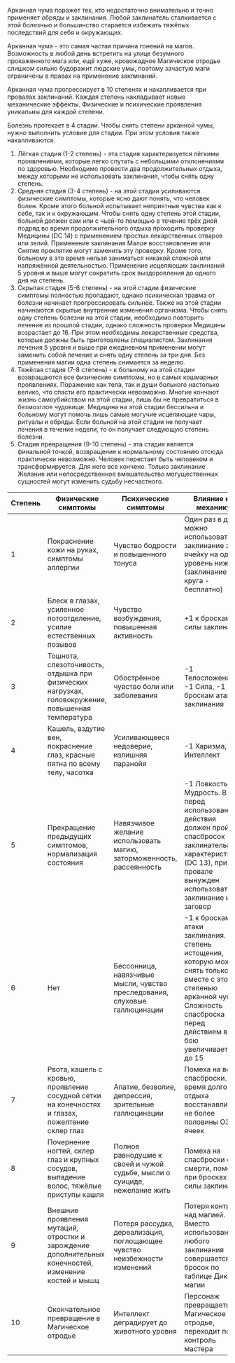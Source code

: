 Арканная чума поражет тех, кто недостаточно внимательно и точно применяет обряды и заклинания. Любой заклинатель сталкивается с этой болезнью и большинство старается избежать тяжёлых последствий для себя и окружающих.

Арканная чума - это самая частая причина гонений на магов. Возможность в любой день встретить на улице безумного прокаженного мага или, ещё хуже, кровожадное Магическое отродье слишком сильно будоражит людские умы, поэтому зачастую маги ограничены в правах на применение заклинаний.

Арканная чума прогрессирует в 10 степенях и накапливается при провалах заклинаний. Каждая степень накладывает новые механические эффекты. Физические и психические проявления уникальны для каждой степени.

Болезнь протекает в 4 стадии. Чтобы снять степени арканной чумы, нужно выполнить условие для стадии. При этом условия также накапливаются.
1. Лёгкая стадия (1-2 степень) - эта стадия характеризуется лёгкими проявлениями, которые легко спутать с небольшими отклонениями по здоровью. Необходимо провести два продолжительных отдыха, между которыми не использовать заклинания, чтобы снять одну степень.
2. Средняя стадия (3-4 степень) - на этой стадии усиливаются физические симптомы, которые ясно дают понять, что человек болен. Кроме этого больной испытывает неприятные чувства как к себе, так и к окружающим. Чтобы снять одну степень этой стадии, больной должен сам или с чьей-то помощью в течение трёх дней подряд во время продолжительного отдыха проходить проверку Медицины (DC 14) с применением простых лекарственных отваров или зелий. Применение заклинания Малое восстановление или Снятие проклятие могут заменить эту проверку. Кроме того, больному в это время нельзя заниматься никакой сложной или напряжённой деятельностью. Применение исцеляющих заклинаний 5 уровня и выше могут сократить срок выздоровления до одного дня на степень.
3. Скрытая стадия (5-6 степень) - на этой стадии физические симптомы полностью пропадают, однако психическая травма от болезни начинает прогрессировать сильнее. Также на этой стадии начинаются скрытые внутренние изменения организма. Чтобы снять одну степень болезни на этой стадии, необходимо повторить лечение из прошлой стадии, однако сложность проверки Медицины возрастает до 16. При этом необходимы лекарственные средства, которые должны быть приготовлены специалистом. Заклинания лечения 5 уровня и выше при ежедневном применении могут заменить собой лечение и снять одну степень за три дня. Без применения магии одна степень снимается за неделю.
4. Тяжёлая стадия (7-8 степень) - к больному на этой стадии возвращаются все физические симптомы, но в самых кошмарных проявлениях. Поражение как тела, так и души больного настолько велико, что спасти его практически невозможно. Многие кончают жизнь самоубийством на этой стадии, лишь бы не превратиться в безмозглое чудовище. Медицина на этой стадии бессильна и больному могут помочь лишь самые могучие исцеляющие чары, ритуалы и обряды. Если больной на этой стадии не получает лечения в течение недели, то он получает следующую степень болезни.
5. Стадия превращения (9-10 степень) - эта стадия является финальной точкой, возвращение к нормальному состоянию отсюда практически невозможно. Человек перестает быть человеком и трансформируется. Для него все кончено. Только заклинание Желание или непосредственное вмешательство могущественных сущностей могут изменить судьбу несчастного.

| Степень | Физические симптомы                                                                                   | Психические симптомы                                                       | Влияние на механику                                                                                                                                                                    |
| ------- | ----------------------------------------------------------------------------------------------------- | -------------------------------------------------------------------------- | -------------------------------------------------------------------------------------------------------------------------------------------------------------------------------------- |
| 1       | Покраснение кожи на руках, симптомы аллергии                                                          | Чувство бодрости и повышенного тонуса                                      | Один раз в день можно использовать заклинание за ячейку на один уровень ниже (заклинание 1 круга - бесплатно)                                                                          |
| 2       | Блеск в глазах, усиленное потоотделение, усилие естественных позывов                                  | Чувство возбуждения, повышенная активность                                 | +1 к броскам силы заклинания                                                                                                                                                           |
| 3       | Тошнота, слезоточивость, отдышка при физических нагрузках, головокружение, повышенная температура     | Обострённое чувство боли или заболевания                                   | -1 Телосложение, -1 Сила, -1 к броскам атаки заклинания                                                                                                                                |
| 4       | Кашель, вздутие вен, покраснение глаз, красные пятна по всему телу, часотка                           | Усиливающееся недоверие, излишняя паранойя                                 | -1 Харизма, -1 Интеллект                                                                                                                                                               |
| 5       | Прекращение предыдущих симптомов, нормализация состояния                                              | Навязчивое желание использовать магию, заторможенность, рассеянность       | -1 Ловкость, -1 Мудрость. В бою перед использованием действия должен пройти спасбросок заклинательной характеристики (DC 13), при провале вынужден использовать заклинание или заговор |
| 6       | Нет                                                                                                   | Бессонница, навязчивые мысли, чувство преследования, слуховые галлюцинации | -1 к броскам атаки заклинания. 1 степень истощения, которую можно снять только вместе с этой степенью арканной чумы. Сложность спасброска перед действием в бою увеличивается до 15    |
| 7       | Рвота, кашель с кровью, проявление сосудной сетки на конечностях и глазах, пожелтение склер глаз      | Апатие, безволие, депрессия, зрительные галлюцинации                       | Помеха на все спасброски. Во время долгого отдыха восстанавливает не более половины ОЗ и ячеек                                                                                         |
| 8       | Почернение ногтей, склер глаз и крупных сосудов, выпадение волос, тяжёлые приступы кашля              | Полное равнодушие к своей и чужой судьбе, мысли о суициде, нежелание жить  | Помеха на спасброски от смерти, помеха при бросках силы заклинания                                                                                                                     |
| 9       | Внешние проявления мутаций, отростки и зарождение дополнительных конечностей, изменение костей и мышц | Потеря рассудка, дереализация, поглощающее чувство неизбежности изменений  | Потеря контроля над магией. Вместо использования любого заклинания совершается бросок по таблице Дикой магии                                                                           |
| 10      | Окончательное превращение в Магическое отродье                                                        | Интеллект деградирует до животного уровня                                  | Персонаж превращается в Магическое отродье, переходит под контроль мастера                                                                                                             |
